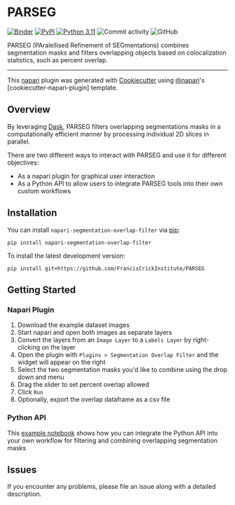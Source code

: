 # PARSEG

[![Binder](https://mybinder.org/badge_logo.svg)](https://mybinder.org/v2/gh/FrancisCrickInstitute/CALM_Template/HEAD?labpath=blob%2Fmain%2Fsegment_image.ipynb)
[![PyPI](https://img.shields.io/pypi/v/napari-segmentation-overlap-filter.svg?color=green)](https://pypi.org/project/napari-segmentation-overlap-filter)
[![Python 3.11](https://img.shields.io/badge/python-3.11-blue.svg)](https://www.python.org/downloads/release/python-3115/)
![Commit activity](https://img.shields.io/github/commit-activity/y/FrancisCrickInstitute/CALM_Template?style=plastic)
![GitHub](https://img.shields.io/github/license/FrancisCrickInstitute/CALM_Template?color=green&style=plastic)

PARSEG (PAralellised Refinement of SEGmentations) combines segmentation masks and filters overlapping objects based on colocalization statistics, such as percent overlap. 

----------------------------------

This [napari] plugin was generated with [Cookiecutter] using [@napari]'s [cookiecutter-napari-plugin] template.

## Overview
By leveraging [Dask], PARSEG filters overlapping segmentations masks in a computationally efficient manner by processing individual 2D slices in parallel. 

There are two different ways to interact with PARSEG and use it for different objectives:

* As a napari plugin for graphical user interaction
* As a Python API to allow users to integrate PARSEG tools into their own custom workflows

## Installation

You can install `napari-segmentation-overlap-filter` via [pip]:

    pip install napari-segmentation-overlap-filter
    
To install the latest development version:

    pip install git+https://github.com/FrancisCrickInstitute/PARSEG

## Getting Started

### Napari Plugin
1. Download the example dataset images
2. Start napari and open both images as separate layers
3. Convert the layers from an `Image Layer` to a `Labels Layer` by right-clicking on the layer
4. Open the plugin with `Plugins > Segmentation Overlap Filter` and the widget will appear on the right
5. Select the two segmentation masks you'd like to combine using the drop down and menu
6. Drag the slider to set percent overlap allowed
7. Click `Run`
8. Optionally, export the overlap dataframe as a csv file

### Python API
This [example notebook] shows how you can integrate the Python API into your own workflow for filtering and combining overlapping segmentation masks

## Issues

If you encounter any problems, please file an issue along with a detailed description.

[napari]: https://github.com/napari/napari
[Cookiecutter]: https://github.com/audreyr/cookiecutter
[@napari]: https://github.com/napari
[Dask]: https://www.dask.org/
[pip]: https://pypi.org/project/pip/
[example notebook]: https://github.com/FrancisCrickInstitute/PARSEG/blob/main/Notebooks/Combine_Segmentations_And_Filter_Overlaps.ipynb
